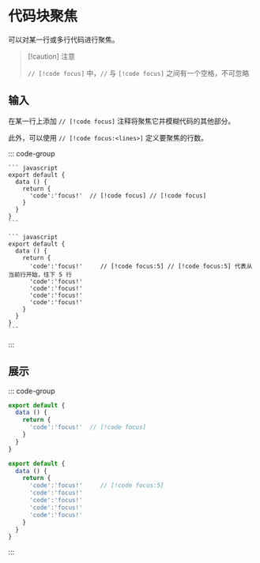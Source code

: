 # 代码块聚焦

可以对某一行或多行代码进行聚焦。

> [!caution] 注意
>
> `// [!code focus]` 中，`//` 与 `[!code focus]` 之间有一个空格，不可忽略

## 输入

在某一行上添加 `// [!code focus]` 注释将聚焦它并模糊代码的其他部分。

此外，可以使用 `// [!code focus:<lines>]` 定义要聚焦的行数。

::: code-group

`````[一行]
``` javascript
export default {
  data () {
    return {
      'code':'focus!'  // [!code focus]	// [!code focus]
    }
  }
}
```
`````





````[多行]
``` javascript
export default {
  data () {
    return {
      'code':'focus!'     // [!code focus:5] // [!code focus:5] 代表从当前行开始，往下 5 行
      'code':'focus!'
      'code':'focus!'
      'code':'focus!'
      'code':'focus!'
    }
  }
}
```
````

:::

## 展示



::: code-group

`````javascript [一行]
export default {
  data () {
    return {
      'code':'focus!'  // [!code focus]
    }
  }
}
`````



````javascript [多行]
export default {
  data () {
    return {
      'code':'focus!'     // [!code focus:5]
      'code':'focus!'
      'code':'focus!'
      'code':'focus!'
      'code':'focus!'
    }
  }
}
````

:::
